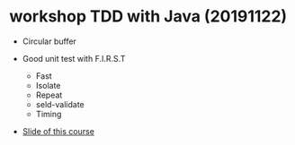 # workshop TDD with Java (20191122)
* Circular buffer
* Good unit test with F.I.R.S.T 
  * Fast
  * Isolate
  * Repeat
  * seld-validate
  * Timing

* [Slide of this course](https://github.com/up1/course-tdd-with-java-2019)
